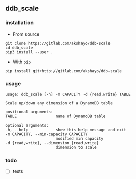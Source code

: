 ## ddb_scale

### installation

  - From source
  ```
git clone https://gitlab.com/akshayo/ddb-scale
cd ddb_scale
pip3 install --user .
  ```

  - With `pip`
  ```
pip install git+http://gitlab.com/akshayo/ddb-scale
  ```

### usage

  ```
usage: ddb_scale [-h] -m CAPACITY -d {read,write} TABLE

Scale up/down any dimension of a DynamoDB table

positional arguments:
  TABLE                 name of DynamoDB table

optional arguments:
  -h, --help            show this help message and exit
  -m CAPACITY, --min-capacity CAPACITY
                        modified min capacity
  -d {read,write}, --dimension {read,write}
                        dimension to scale

  ```

### todo

 - [ ] tests
